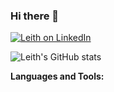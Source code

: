 ### Hi there 👋


<div id="badges">
  <a href="https://www.linkedin.com/in/leithhobson">
    <img src="https://img.shields.io/badge/LinkedIn-blue?logo=linkedin&logoColor=white&style=for-the-badge" alt="Leith on LinkedIn"/>
  </a>
</div>

![Leith's GitHub stats](https://github-readme-stats.vercel.app/api?username=leithhobson&count_private=true&show_icons=true&theme=dark&hide=contribs)

<!--
**leithhobson/leithhobson** is a ✨ _special_ ✨ repository because its `README.md` (this file) appears on your GitHub profile.

Here are some ideas to get you started:

- 🔭 I’m currently working on ...
- 🌱 I’m currently learning ...
- 👯 I’m looking to collaborate on ...
- 🤔 I’m looking for help with ...
- 💬 Ask me about ...
- 📫 How to reach me: ...
- 😄 Pronouns: ...
- ⚡ Fun fact: ...
-->

**Languages and Tools:**  



<!-- Gotta add some stats:
https://github.com/anuraghazra/github-readme-stats
-->
